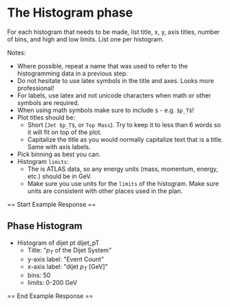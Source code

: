# The Histogram phase

For each histogram that needs to be made, list title, x, y, axis titles, number of bins, and high and low limits. List one per histogram.

Notes:

* Where possible, repeat a name that was used to refer to the histogramming data in a previous step.
* Do not hesitate to use latex symbols in the title and axes. Looks more professional!
* For labels, use latex and not unicode characters when math or other symbols are required.
* When using math symbols make sure to include `$` - e.g. `$p_T$`!
* Plot titles should be:
  * Short (`Jet $p_T$`, or `Top Mass`). Try to keep it to less than 6 words so it will fit on top of the plot.
  * Capitalize the title as you would normally capitalize text that is a title. Same with axis labels.
* Pick binning as best you can.
* Histogram `limits`:
  * The is ATLAS data, so any energy units (mass, momentum, energy, etc.) should be in GeV.
  * Make sure you use units for the `limits` of the histogram. Make sure units are consistent with other places used in the plan.

== Start Example Response ==

## Phase Histogram

* Histogram of dijet pt dijet_pT
  * Title: "$p_T$ of the Dijet System"
  * y-axis label: "Event Count"
  * x-axis label: "dijet $p_T$ [GeV]"
  * bins: 50
  * limits: 0-200 GeV

== End Example Response ==
